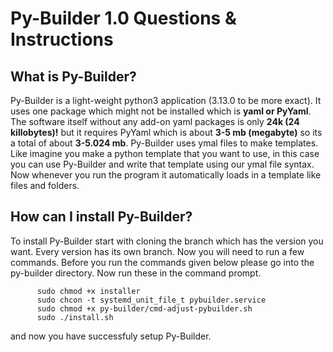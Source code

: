 # Py-Builder 1.0 Questions & Instructions
## What is Py-Builder?
Py-Builder is a light-weight python3 application (3.13.0 to be more exact). It uses one package which might not be installed which is **yaml or PyYaml**. The software itself without any add-on yaml packages is only **24k (24 killobytes)!** but it requires PyYaml which is about **3-5 mb (megabyte)** so its a total of about **3-5.024 mb**. Py-Builder uses ymal files to make templates. Like imagine you make a python template that you want to use, in this case you can use Py-Builder and write that template using our ymal file syntax. Now whenever you run the program it automatically loads in a  template like files and folders.

## How can I install Py-Builder?
To install Py-Builder start with cloning the branch which has the version you want. Every version has its own branch. Now you will need to run a few commands. Before you run the commands given below please go into the py-builder directory. Now run these in the command prompt. 

          sudo chmod +x installer
          sudo chcon -t systemd_unit_file_t pybuilder.service
          sudo chmod +x py-builder/cmd-adjust-pybuilder.sh
          sudo ./install.sh
and now you have successfuly setup Py-Builder.
